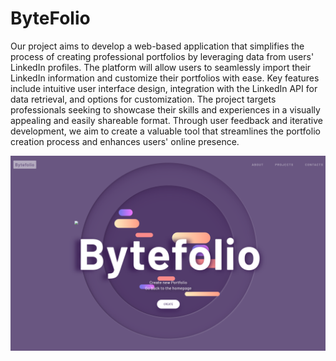 # ByteFolio

Our project aims to develop a web-based application that simplifies the process of creating professional portfolios by leveraging data from users' LinkedIn profiles. The platform will allow users to seamlessly import their LinkedIn information and customize their portfolios with ease. Key features include intuitive user interface design, integration with the LinkedIn API for data retrieval, and options for customization. The project targets professionals seeking to showcase their skills and experiences in a visually appealing and easily shareable format. Through user feedback and iterative development, we aim to create a valuable tool that streamlines the portfolio creation process and enhances users' online presence.


![Uploading image.png…](https://github.com/Raj-pro/ByteFolio/blob/main/image.png)
